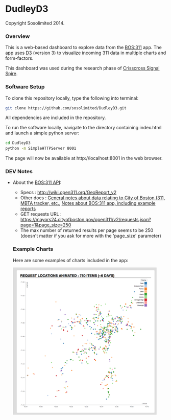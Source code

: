 DudleyD3
=============
Copyright Sosolimited 2014.

### Overview

This is a web-based dashboard to explore data from the [BOS:311](https://mayors24.cityofboston.gov) app. The app uses [D3](https://d3js.org) (version 3) to visualize incoming 311 data in multiple charts and form-factors.

This dashboard was used during the research phase of [Crisscross Signal Spire](https://github.com/sosolimited/Dudley-Square-Lighting).


### Software Setup

To clone this repository locally, type the following into terminal:

```bash
git clone https://github.com/sosolimited/DudleyD3.git
```

All dependencies are included in the repository.

To run the software locally, navigate to the directory containing index.html and launch a simple python server:

```bash
cd DudleyD3
python -m SimpleHTTPServer 8001
```

The page will now be available at http://localhost:8001 in the web browser.

### DEV Notes

* About the [BOS:311 API](https://mayors24.cityofboston.gov):
  * Specs : http://wiki.open311.org/GeoReport_v2
  * Other docs : [General notes about data relating to City of Boston (311, MBTA tracker, etc.](https://docs.google.com/a/sosolimited.com/document/d/1rHFs3AdrBHuPhOHDcUGEkRCRM87SfSTD4kfAApdZS2Q/edit), [Notes about BOS:311 app, including example reports](https://docs.google.com/a/sosolimited.com/document/d/1iM1XA-x_TL8eCNaQ5YKy2DPdTTaL4FyJ27L0P9E514I/edit)
  * GET requests URL : https://mayors24.cityofboston.gov/open311/v2/requests.json?page=1&page_size=250
  * The max number of returned results per page seems to be 250 (doesn't matter if you ask for more with the 'page_size' parameter)
  
  ### Example Charts
  
  Here are some examples of charts included in the app:
  
  <img src="https://github.com/sosolimited/DudleyD3/blob/master/readme_images/Example_chart.png" width="450">       

